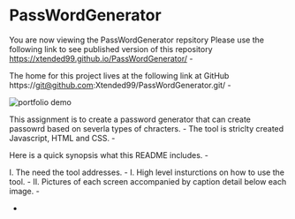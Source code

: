 # PassWordGenerator
  
  You are now viewing the PassWordGenerator repsitory 
  Please use the following link to see published version of this repository https://xtended99.github.io/PassWordGenerator/  -

  The home for this project lives at the following link at GitHub https://git@github.com:Xtended99/PassWordGenerator.git/  -

![portfolio demo](./WorkReference.PNG)

  This assignment is to create a password generator that can create passowrd based on severla types of chracters. -
  The tool is striclty created Javascript, HTML and CSS. - 
  
  Here is a quick synopsis what this README includes. - 
  
  I.   The need the tool addresses. -
  I.   High level insturctions on how to use the tool. -
  II.  Pictures of each screen accompanied by caption detail below each image. -
  
  -
